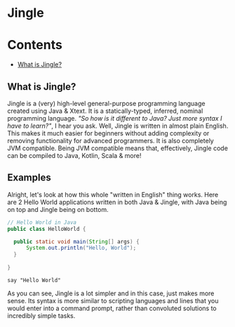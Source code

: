 # Jingle

# Contents
- [What is Jingle?](https://github.com/jingle-lang/jingle/blob/master/README.md#what-is-jingle)

## What is Jingle?
Jingle is a (very) high-level general-purpose programming language created using Java & Xtext. It is a statically-typed, inferred, nominal programming language. *"So how is it different to Java? Just more syntax I have to learn?"*, I hear you ask. Well, Jingle is written in almost plain English. This makes it much easier for beginners without adding complexity or removing functionality for advanced programmers. It is also completely JVM compatible. Being JVM compatible means that, effectively, Jingle code can be compiled to Java, Kotlin, Scala & more!
## Examples
Alright, let's look at how this whole "written in English" thing works. Here are 2 Hello World applications written in both Java & Jingle, with Java being on top and Jingle being on bottom.

```java
// Hello World in Java
public class HelloWorld {

  public static void main(String[] args) {
      System.out.println("Hello, World");
  }
  
}
```
`say "Hello World"`

As you can see, Jingle is a lot simpler and in this case, just makes more sense. Its syntax is more similar to scripting languages and lines that you would enter into a command prompt, rather than convoluted solutions to incredibly simple tasks.

